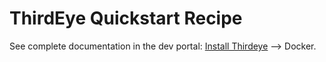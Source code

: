 # ThirdEye Quickstart Recipe

See complete documentation in the dev portal: [Install Thirdeye](https://dev.startree.ai/docs/thirdeye/getting-started/install-thirdeye) --> Docker.

